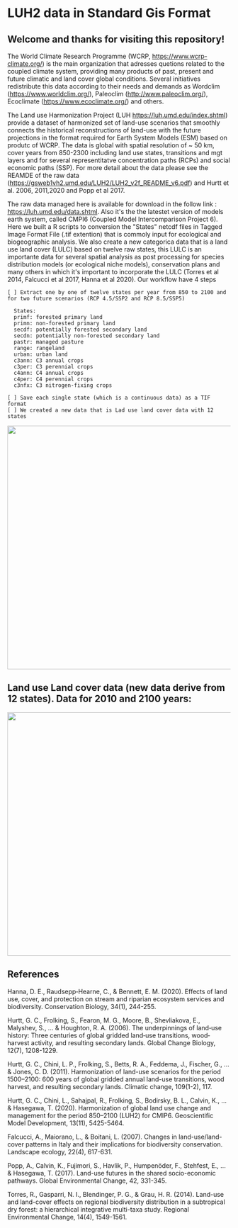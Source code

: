 # LUH2 data in Standard Gis Format

## Welcome and thanks for visiting this repository!
The World Climate Research Programme (WCRP, https://www.wcrp-climate.org/) is the main organization that adresses quetions related to the coupled climate system, providing many products of past, present and future climatic and land cover global conditions. Several initiatives redistribute this data according to their needs and demands as Wordclim (https://www.worldclim.org/), Paleoclim (http://www.paleoclim.org/), Ecoclimate (https://www.ecoclimate.org/) and others.


The Land use Harmonization Project (LUH https://luh.umd.edu/index.shtml) provide a dataset of harmonized set of land-use scenarios that smoothly connects the historical reconstructions of land-use with the future projections in the format required for Earth System Models (ESM) based on produtc of WCRP. The data is global with spatial resolution of ~ 50 km, cover years from 850-2300 including land use states, transitions and mgt layers and for several representitatve concentration paths (RCPs) and social economic paths (SSP). For more detail about the data please see the REAMDE of the raw data (https://gsweb1vh2.umd.edu/LUH2/LUH2_v2f_README_v6.pdf) and  Hurtt et al. 2006, 2011,2020 and Popp et al 2017.

The raw data managed here is available for download in the follow link : https://luh.umd.edu/data.shtml. Also it's the the latestet version of models earth system, called CMPI6 (Coupled Model Intercomparison Project 6). Here we built a R scripts to conversion the "States" netcdf files in Tagged Image Format File (.tif extention) that is commoly input for ecological and biogeographic analysis.  We also create a new categorica data that is a land use land cover (LULC) based on twelve raw states, this LULC is an importante data for several spatial analysis as post processing for species distribution models (or ecological niche models), conservation plans and many others in which it's important to incorporate the LULC (Torres et al 2014, Falcucci et al 2017, Hanna et al 2020). 
Our workflow have 4 steps 

    [ ] Extract one by one of twelve states per year from 850 to 2100 and for two future scenarios (RCP 4.5/SSP2 and RCP 8.5/SSP5)
      
      States:
      primf: forested primary land
      primn: non-forested primary land
      secdf: potentially forested secondary land
      secdn: potentially non-forested secondary land
      pastr: managed pasture
      range: rangeland
      urban: urban land
      c3ann: C3 annual crops
      c3per: C3 perennial crops
      c4ann: C4 annual crops
      c4per: C4 perennial crops
      c3nfx: C3 nitrogen-fixing crops

    [ ] Save each single state (which is a continuous data) as a TIF format
    [ ] We created a new data that is Lad use land cover data with 12 states

<img src="https://user-images.githubusercontent.com/11633554/100250374-5d8c5600-2f1c-11eb-8302-0e1af71ebf66.png" width="550">




## Land use Land cover data (new data derive from 12 states). Data for 2010 and 2100 years: 


<img src="https://user-images.githubusercontent.com/11633554/101527442-c5a35900-396c-11eb-94d3-2b52d9a33c72.jpg" width="550">


## References 

Hanna, D. E., Raudsepp‐Hearne, C., & Bennett, E. M. (2020). Effects of land use, cover, and protection on stream and riparian ecosystem services and biodiversity. Conservation Biology, 34(1), 244-255.

Hurtt, G. C., Frolking, S., Fearon, M. G., Moore, B., Shevliakova, E., Malyshev, S., ... & Houghton, R. A. (2006). The underpinnings of land‐use history: Three centuries of global gridded land‐use transitions, wood‐harvest activity, and resulting secondary lands. Global Change Biology, 12(7), 1208-1229.

Hurtt, G. C., Chini, L. P., Frolking, S., Betts, R. A., Feddema, J., Fischer, G., ... & Jones, C. D. (2011). Harmonization of land-use scenarios for the period 1500–2100: 600 years of global gridded annual land-use transitions, wood harvest, and resulting secondary lands. Climatic change, 109(1-2), 117.

Hurtt, G. C., Chini, L., Sahajpal, R., Frolking, S., Bodirsky, B. L., Calvin, K., ... & Hasegawa, T. (2020). Harmonization of global land use change and management for the period 850–2100 (LUH2) for CMIP6. Geoscientific Model Development, 13(11), 5425-5464.

Falcucci, A., Maiorano, L., & Boitani, L. (2007). Changes in land-use/land-cover patterns in Italy and their implications for biodiversity conservation. Landscape ecology, 22(4), 617-631.

Popp, A., Calvin, K., Fujimori, S., Havlik, P., Humpenöder, F., Stehfest, E., ... & Hasegawa, T. (2017). Land-use futures in the shared socio-economic pathways. Global Environmental Change, 42, 331-345.

Torres, R., Gasparri, N. I., Blendinger, P. G., & Grau, H. R. (2014). Land-use and land-cover effects on regional biodiversity distribution in a subtropical dry forest: a hierarchical integrative multi-taxa study. Regional Environmental Change, 14(4), 1549-1561.


